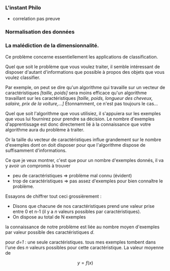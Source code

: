 ### L'instant Philo

- correlation pas preuve

### Normalisation des données

### La malédiction de la dimensionnalité.

Ce problème concerne essentiellement les applications de classification.

Quel que soit le problème que vous voulez traiter, il semble intéressant de
disposer d'autant d'informations que possible à propos des objets que vous
voulez classifier.

Par exemple, on peut se dire qu'un algorithme qui travaille sur un vecteur
de caractéristiques *[taille, poids]* sera moins efficace qu'un algorithme
travaillant sur les caractéristiques
*[taille, poids, longueur des cheveux, salaire, prix de la voiture,...]*
Étonnamment, ce n'est pas toujours le cas...

Quel que soit l'algorithme que vous utilisiez, il s'appuiera sur les exemples
que vous lui fournirez pour prendre sa décision.
Le nombre d'exemples d'apprentissage est donc directement lié à la connaissance
que votre algorithme aura du problème à traiter.

Or la taille du vecteur de caractéristiques influe grandement sur le nombre
d'exemples dont on doit disposer pour que l'algorithme dispose de suffisamment
d'informations.

Ce que je veux montrer, c'est que pour un nombre d'exemples donnés,
il va y avoir un compromis à trouver
- peu de caractéristiques => problème mal connu (évident)
- trop de caractéristiques => pas assez d'exemples pour bien connaître le
problème.

Essayons de chiffrer tout ceci grossièrement :
- Disons que chacune de nos caractéristiques prend une valeur prise entre 0
et n-1 (il y a *n* valeurs possibles par caractéristiques).
- On dispose au total de N exemples

la connaissance de notre problème est liée au nombre moyen d'exemples par valeur
possible des caractéristiques *d*.

pour *d=1* : une seule caractéristiques.
tous mes exemples tombent dans l'une des *n* valeurs possibles pour cette
caractéristique.
La valeur moyenne de


$$y = f(x)$$
